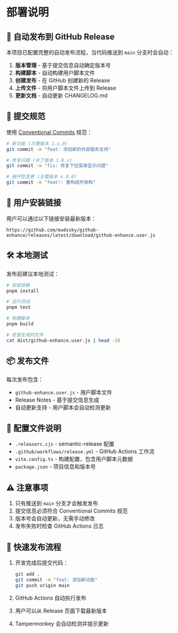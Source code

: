 # 部署说明

## 🚀 自动发布到 GitHub Release

本项目已配置完整的自动发布流程，当代码推送到 `main` 分支时会自动：

1. **版本管理** - 基于提交信息自动确定版本号
2. **构建脚本** - 自动构建用户脚本文件
3. **创建发布** - 在 GitHub 创建新的 Release
4. **上传文件** - 将用户脚本文件上传到 Release
5. **更新文档** - 自动更新 CHANGELOG.md

## 📝 提交规范

使用 [Conventional Commits](https://www.conventionalcommits.org/) 规范：

```bash
# 新功能 (次要版本 1.x.0)
git commit -m "feat: 添加新的外部服务支持"

# 修复问题 (补丁版本 1.0.x)
git commit -m "fix: 修复下拉菜单显示问题"

# 破坏性变更 (主要版本 x.0.0)
git commit -m "feat!: 重构组件架构"
```

## 🔗 用户安装链接

用户可以通过以下链接安装最新版本：

```
https://github.com/mudssky/github-enhance/releases/latest/download/github-enhance.user.js
```

## 🛠️ 本地测试

发布前建议本地测试：

```bash
# 安装依赖
pnpm install

# 运行测试
pnpm test

# 构建脚本
pnpm build

# 检查生成的文件
cat dist/github-enhance.user.js | head -20
```

## 📦 发布文件

每次发布包含：

- `github-enhance.user.js` - 用户脚本文件
- Release Notes - 基于提交信息生成
- 自动更新支持 - 用户脚本会自动检测更新

## 🔧 配置文件说明

- `.releaserc.cjs` - semantic-release 配置
- `.github/workflows/release.yml` - GitHub Actions 工作流
- `vite.config.ts` - 构建配置，包含用户脚本元数据
- `package.json` - 项目信息和版本号

## ⚠️ 注意事项

1. 只有推送到 `main` 分支才会触发发布
2. 提交信息必须符合 Conventional Commits 规范
3. 版本号会自动更新，无需手动修改
4. 发布失败时检查 GitHub Actions 日志

## 🎯 快速发布流程

1. 开发完成后提交代码：
   ```bash
   git add .
   git commit -m "feat: 添加新功能"
   git push origin main
   ```

2. GitHub Actions 自动执行发布

3. 用户可以从 Release 页面下载最新版本

4. Tampermonkey 会自动检测并提示更新